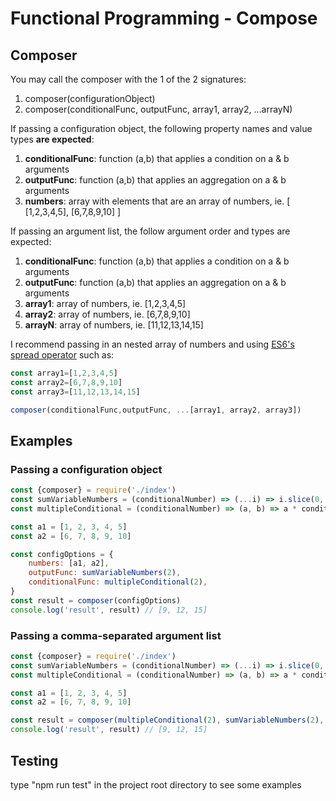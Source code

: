 # Functional Programming - Compose
## Composer

You may call the composer with the 1 of the 2 signatures:
1. composer(configurationObject)
2. composer(conditionalFunc, outputFunc, array1, array2, ...arrayN)

If passing a configuration object, the following property names and value types **are expected**:
1. **conditionalFunc**: function (a,b) that applies a condition on a & b arguments
2. **outputFunc**: function (a,b) that applies an aggregation on a & b arguments
3. **numbers**: array with elements that are an array of numbers, ie. [ [1,2,3,4,5], [6,7,8,9,10] ]

If passing an argument list, the follow argument order and types are expected:
1. **conditionalFunc**: function (a,b) that applies a condition on a & b arguments
2. **outputFunc**: function (a,b) that applies an aggregation on a & b arguments
3. **array1**: array of numbers, ie. [1,2,3,4,5]
4. **array2**: array of numbers, ie. [6,7,8,9,10]
5. **arrayN**: array of numbers, ie. [11,12,13,14,15]

I recommend passing in an nested array of numbers and using [ES6's spread operator](https://developer.mozilla.org/en-US/docs/Web/JavaScript/Reference/Operators/Spread_operator) such as:
```javascript 1.8
const array1=[1,2,3,4,5]
const array2=[6,7,8,9,10]
const array3=[11,12,13,14,15]

composer(conditionalFunc,outputFunc, ...[array1, array2, array3])

```

## Examples
### Passing a configuration object
   
```javascript 1.8
const {composer} = require('./index')
const sumVariableNumbers = (conditionalNumber) => (...i) => i.slice(0, conditionalNumber).reduce((c, n) => c + n, 0)
const multipleConditional = (conditionalNumber) => (a, b) => a * conditionalNumber === b

const a1 = [1, 2, 3, 4, 5]
const a2 = [6, 7, 8, 9, 10]

const configOptions = {
    numbers: [a1, a2],
    outputFunc: sumVariableNumbers(2),
    conditionalFunc: multipleConditional(2),
}
const result = composer(configOptions)
console.log('result', result) // [9, 12, 15]

```

### Passing a comma-separated argument list
```javascript 1.8
const {composer} = require('./index')
const sumVariableNumbers = (conditionalNumber) => (...i) => i.slice(0, conditionalNumber).reduce((c, n) => c + n, 0)
const multipleConditional = (conditionalNumber) => (a, b) => a * conditionalNumber === b

const a1 = [1, 2, 3, 4, 5]
const a2 = [6, 7, 8, 9, 10]

const result = composer(multipleConditional(2), sumVariableNumbers(2), a1, a2)
console.log('result', result) // [9, 12, 15]
```
## Testing
type "npm run test" in the project root directory to see some examples 